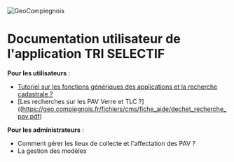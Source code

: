 ![GeoCompiegnois](img/geocompiegnois_2020_reduit_v2.png)

# Documentation utilisateur de l'application TRI SELECTIF

  
**Pour les utilisateurs** :
- [Tutoriel sur les fonctions génériques des applications et la recherche cadastrale ?](https://geo.compiegnois.fr/portail/index.php/2020/07/04/tous-mes-tutos/)
- [Les recherches sur les PAV Verre et TLC ?]((https://geo.compiegnois.fr/fichiers/cms/fiche_aide/dechet_recherche_pav.pdf)

**Pour les administrateurs** :
- Comment gérer les lieux de collecte et l'affectation des PAV ?
- La gestion des modèles

